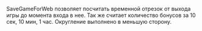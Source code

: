 SaveGameForWeb позволяет посчитать временной отрезок от выхода игры до момента входа в нее. Так же считает количество бонусов за 10 сек, 10 мин, 1 час. Округление выполнено в меньшую сторону.
